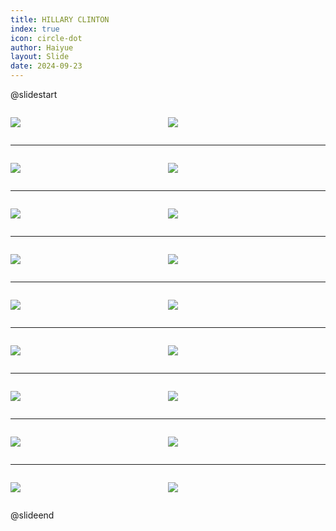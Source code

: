 ```yaml
---
title: HILLARY CLINTON
index: true
icon: circle-dot
author: Haiyue
layout: Slide
date: 2024-09-23
---
```

 
@slidestart

<div style="display:flex">
<div style="flex:1">

![](https://raw.githubusercontent.com/yclord/reading/refs/heads/master/english/Level-O/HILLARY%20CLINTON/001.webp)
</div>
<div style="flex:1">

![](https://raw.githubusercontent.com/yclord/reading/refs/heads/master/english/Level-O/HILLARY%20CLINTON/002.webp)
</div>
</div>

---

<div style="display:flex">
<div style="flex:1">

![](https://raw.githubusercontent.com/yclord/reading/refs/heads/master/english/Level-O/HILLARY%20CLINTON/003.webp)
</div>
<div style="flex:1">

![](https://raw.githubusercontent.com/yclord/reading/refs/heads/master/english/Level-O/HILLARY%20CLINTON/004.webp)
</div>
</div>

---

<div style="display:flex">
<div style="flex:1">

![](https://raw.githubusercontent.com/yclord/reading/refs/heads/master/english/Level-O/HILLARY%20CLINTON/005.webp)
</div>
<div style="flex:1">

![](https://raw.githubusercontent.com/yclord/reading/refs/heads/master/english/Level-O/HILLARY%20CLINTON/006.webp)
</div>
</div>

---

<div style="display:flex">
<div style="flex:1">

![](https://raw.githubusercontent.com/yclord/reading/refs/heads/master/english/Level-O/HILLARY%20CLINTON/007.webp)
</div>
<div style="flex:1">

![](https://raw.githubusercontent.com/yclord/reading/refs/heads/master/english/Level-O/HILLARY%20CLINTON/008.webp)
</div>
</div>

---

<div style="display:flex">
<div style="flex:1">

![](https://raw.githubusercontent.com/yclord/reading/refs/heads/master/english/Level-O/HILLARY%20CLINTON/009.webp)
</div>
<div style="flex:1">

![](https://raw.githubusercontent.com/yclord/reading/refs/heads/master/english/Level-O/HILLARY%20CLINTON/010.webp)
</div>
</div>

---

<div style="display:flex">
<div style="flex:1">

![](https://raw.githubusercontent.com/yclord/reading/refs/heads/master/english/Level-O/HILLARY%20CLINTON/011.webp)
</div>
<div style="flex:1">

![](https://raw.githubusercontent.com/yclord/reading/refs/heads/master/english/Level-O/HILLARY%20CLINTON/012.webp)
</div>
</div>

---

<div style="display:flex">
<div style="flex:1">

![](https://raw.githubusercontent.com/yclord/reading/refs/heads/master/english/Level-O/HILLARY%20CLINTON/013.webp)
</div>
<div style="flex:1">

![](https://raw.githubusercontent.com/yclord/reading/refs/heads/master/english/Level-O/HILLARY%20CLINTON/014.webp)
</div>
</div>

---

<div style="display:flex">
<div style="flex:1">

![](https://raw.githubusercontent.com/yclord/reading/refs/heads/master/english/Level-O/HILLARY%20CLINTON/015.webp)
</div>
<div style="flex:1">

![](https://raw.githubusercontent.com/yclord/reading/refs/heads/master/english/Level-O/HILLARY%20CLINTON/016.webp)
</div>
</div>

---

<div style="display:flex">
<div style="flex:1">

![](https://raw.githubusercontent.com/yclord/reading/refs/heads/master/english/Level-O/HILLARY%20CLINTON/017.webp)
</div>
<div style="flex:1">

![](https://raw.githubusercontent.com/yclord/reading/refs/heads/master/english/Level-O/HILLARY%20CLINTON/018.webp)
</div>
</div>

@slideend